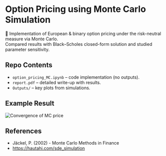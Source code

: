 # Option Pricing using Monte Carlo Simulation

📌 Implementation of European & binary option pricing under the risk-neutral measure via Monte Carlo.  
Compared results with Black–Scholes closed-form solution and studied parameter sensitivity.

## Repo Contents
- `option_pricing_MC.ipynb` – code implementation (no outputs).
- `report.pdf` – detailed write-up with results.
- `Outputs/` – key plots from simulations.

## Example Result
![Convergence of MC price](Outputs/nsim_european.png)

## References

- Jäckel, P. (2002) - Monte Carlo Methods in Finance
- https://hautahi.com/sde_simulation
